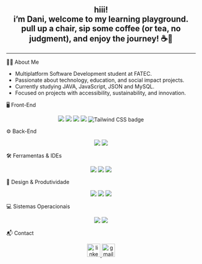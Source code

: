 <h2 align="center">hiii!<br>i’m Dani, welcome to my learning playground.<br> pull up a chair, sip some coffee (or tea, no judgment), and enjoy the journey! ☕🚀</h2>

---

👩‍💻 About Me

- Multiplatform Software Development student at FATEC.  
- Passionate about technology, education, and social impact projects.  
- Currently studying JAVA, JavaScript, JSON and MySQL.  
- Focused on projects with accessibility, sustainability, and innovation. 

🖥️ Front-End

<p align="center"> <img src="https://img.shields.io/badge/HTML5-E34F26?style=for-the-badge&logo=HTML5&logoColor=FFF" /> <img src="https://img.shields.io/badge/CSS3-1572B6?style=for-the-badge&logo=CSS3&logoColor=FFF" /> <img src="https://img.shields.io/badge/Bootstrap-7952B3?style=for-the-badge&logo=Bootstrap&logoColor=FFF" /> <img src="https://img.shields.io/badge/JavaScript-F7DF1E?style=for-the-badge&logo=JavaScript&logoColor=FFF" /> <img src='https://img.shields.io/badge/Tailwind CSS-06B6D4?style=for-the-badge&logo=Tailwind CSS&logoColor=FFF' alt='Tailwind CSS badge'/> </p>

⚙️ Back-End

<p align="center"> <img src="https://img.shields.io/badge/PHP-777BB4?style=for-the-badge&logo=PHP&logoColor=FFF" /> <img src="https://img.shields.io/badge/MySQL-4479A1?style=for-the-badge&logo=MySQL&logoColor=FFF" /> </p>

🛠️ Ferramentas & IDEs

<p align="center"> <img src="https://img.shields.io/badge/Git-F05032?style=for-the-badge&logo=Git&logoColor=FFF" /> <img src="https://img.shields.io/badge/GitHub-181717?style=for-the-badge&logo=GitHub&logoColor=FFF" /> <img src="https://img.shields.io/badge/VSCodium-2F80ED?style=for-the-badge&logo=VSCodium&logoColor=FFF" /> </p>

🎨 Design & Produtividade

<p align="center"> <img src="https://img.shields.io/badge/Figma-F24E1E?style=for-the-badge&logo=Figma&logoColor=FFF" /> <img src="https://img.shields.io/badge/Notion-000000?style=for-the-badge&logo=Notion&logoColor=FFF" /> <img src="https://img.shields.io/badge/Jira-0052CC?style=for-the-badge&logo=Jira&logoColor=FFF" /> </p>

💻 Sistemas Operacionais

<p align="center"> <img src="https://img.shields.io/badge/Ubuntu-E95420?style=for-the-badge&logo=Ubuntu&logoColor=FFF" /> <img src="https://img.shields.io/badge/Windows-0078D4?style=for-the-badge&logo=Windows&logoColor=FFF" /> </p>

📬 Contact

<div align="center">
  <a href="https://www.linkedin.com/in/danieli-fiel-reis-704914202/" target="_blank">
    <img src="https://img.shields.io/static/v1?message=LinkedIn&logo=linkedin&label=&color=0077B5&logoColor=white&labelColor=&style=for-the-badge" height="35" alt="linkedin logo" />
  </a>
  <a href="mailto:danielifiel99@gmail.com" target="_blank">
    <img src="https://img.shields.io/static/v1?message=Gmail&logo=gmail&label=&color=D14836&logoColor=white&labelColor=&style=for-the-badge" height="35" alt="gmail logo" />
  </a>
</div>


